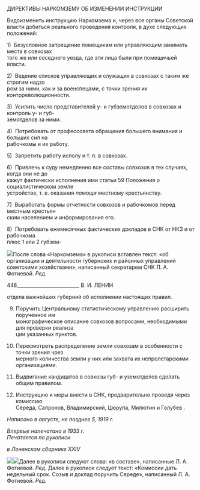 ДИРЕКТИВЫ НАРКОМЗЕМУ ОБ ИЗМЕНЕНИИ ИНСТРУКЦИИ

Видоизменить инструкцию Наркомзема и, через все органы Советской власти до­биться реального проведения контроля, в духе следующих положений:

1)  Безусловное запрещение помещикам или управляющим занимать места в совхозах  
того же или соседнего уезда, где эти лица были при помещичьей власти.

2)  Ведение списков управляющих и служащих в совхозах с таким же строгим надзо­  
ром за ними, как и за военспецами, с точки зрения их контрреволюционности.

3)  Усилить число представителей у- и губземотделов в совхозах и контроль у- и губ-  
земотделов за ними.

4)  Потребовать от профессовета обращения большего внимания и больших сил на  
рабочкомы и их работу.

5)  Запретить работу исполу и т. п. в совхозах.

6)  Привлечь к суду немедленно все составы совхозов в тех случаях, когда они не до­  
кажут фактически исполнения ими статьи 59 Положения о социалистическом земле­  
устройстве, т. е. оказания _помощи_ местному крестьянству.

7)  Выработать формы отчетности совхозов и рабочкомов перед местным крестьян­  
ским населением и информирования его.

8)  Потребовать ежемесячных фактических докладов в СНК от НКЗ и от рабочкома  
плюс 1 или 2 губзем-

![](file:///C:/Users/bot32/AppData/Local/Temp/msohtmlclip1/01/clip_image001.png)После слова «Наркомзема» в рукописи вставлен текст: «об организации и деятельности губернских и районных управлений советскими хозяйствами», написанный секретарем СНК Л. А. Фотиевой. _Ред._

  

448__________________________ В. И. ЛЕНИН

отдела важнейших губерний об исполнении настоящих правил.

9) Поручить Центральному статистическому управлению расширить порученное им  
монографическое описание совхозов вопросами, необходимыми для проверки реализа­  
ции указанных пунктов.

10) Пересмотреть распределение земли совхозам в особенности с точки зрения чрез­  
мерного количества земли у них или захвата их непролетарскими организациями.

11) Выдвигание кандидатов в совхозы губ- и уземотделов сделать общим правилом.

12) Инструкцию и меры внести в СНК, предварительно проведя через комиссию  
Середа, Сапронов, Владимирский, Цюрупа, Милютин и Голубев .

_Написано в августе, не позднее 5, 1919 г._

_Впервые напечатано в 1933 г.                                                              Печатается по рукописи_

_в Ленинском сборнике_ _XXIV_

![](file:///C:/Users/bot32/AppData/Local/Temp/msohtmlclip1/01/clip_image001.png)![](file:///C:/Users/bot32/AppData/Local/Temp/msohtmlclip1/01/clip_image002.png)Далее в рукописи следуют слова: «в составе», написанные Л. А. Фотиевой. _Ред._ Далее в рукописи следует текст: «Комиссии дать недельный срок. Созыв и доклад поручить Сере­де», написанный Л. А. Фотиевой. _Ред._